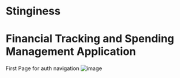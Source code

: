 # Stinginess

# Financial Tracking and Spending Management Application

First Page for auth navigation
 ![image](https://github.com/user-attachments/assets/db6ba223-efd6-4248-a19a-ba07524044f8)
